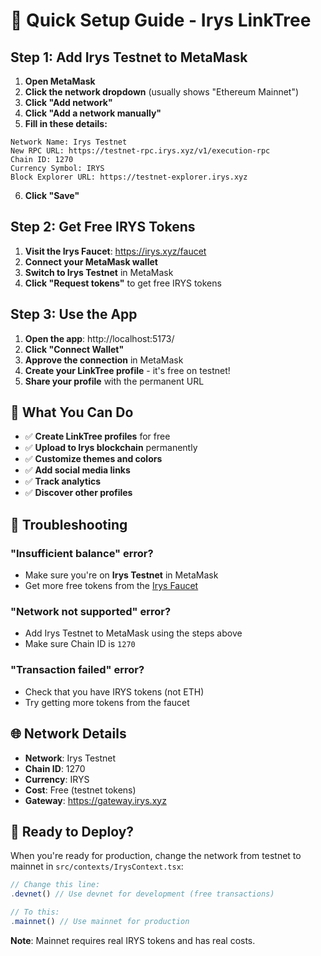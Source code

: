 # 🚀 Quick Setup Guide - Irys LinkTree

## Step 1: Add Irys Testnet to MetaMask

1. **Open MetaMask**
2. **Click the network dropdown** (usually shows "Ethereum Mainnet")
3. **Click "Add network"**
4. **Click "Add a network manually"**
5. **Fill in these details:**

```
Network Name: Irys Testnet
New RPC URL: https://testnet-rpc.irys.xyz/v1/execution-rpc
Chain ID: 1270
Currency Symbol: IRYS
Block Explorer URL: https://testnet-explorer.irys.xyz
```

6. **Click "Save"**

## Step 2: Get Free IRYS Tokens

1. **Visit the Irys Faucet**: https://irys.xyz/faucet
2. **Connect your MetaMask wallet**
3. **Switch to Irys Testnet** in MetaMask
4. **Click "Request tokens"** to get free IRYS tokens

## Step 3: Use the App

1. **Open the app**: http://localhost:5173/
2. **Click "Connect Wallet"**
3. **Approve the connection** in MetaMask
4. **Create your LinkTree profile** - it's free on testnet!
5. **Share your profile** with the permanent URL

## 🎯 What You Can Do

- ✅ **Create LinkTree profiles** for free
- ✅ **Upload to Irys blockchain** permanently
- ✅ **Customize themes and colors**
- ✅ **Add social media links**
- ✅ **Track analytics**
- ✅ **Discover other profiles**

## 🔧 Troubleshooting

### "Insufficient balance" error?
- Make sure you're on **Irys Testnet** in MetaMask
- Get more free tokens from the [Irys Faucet](https://irys.xyz/faucet)

### "Network not supported" error?
- Add Irys Testnet to MetaMask using the steps above
- Make sure Chain ID is `1270`

### "Transaction failed" error?
- Check that you have IRYS tokens (not ETH)
- Try getting more tokens from the faucet

## 🌐 Network Details

- **Network**: Irys Testnet
- **Chain ID**: 1270
- **Currency**: IRYS
- **Cost**: Free (testnet tokens)
- **Gateway**: https://gateway.irys.xyz

## 🚀 Ready to Deploy?

When you're ready for production, change the network from testnet to mainnet in `src/contexts/IrysContext.tsx`:

```javascript
// Change this line:
.devnet() // Use devnet for development (free transactions)

// To this:
.mainnet() // Use mainnet for production
```

**Note**: Mainnet requires real IRYS tokens and has real costs. 